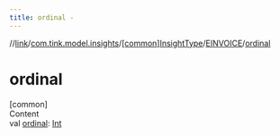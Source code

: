 ```yaml
---
title: ordinal -
---
```

//[link](../../../index.md)/[com.tink.model.insights](../../index.md)/[[common]InsightType](../index.md)/[EINVOICE](index.md)/[ordinal](ordinal.md)



# ordinal  
[common]  
Content  
val [ordinal](ordinal.md): [Int](https://kotlinlang.org/api/latest/jvm/stdlib/kotlin/-int/index.html)  



